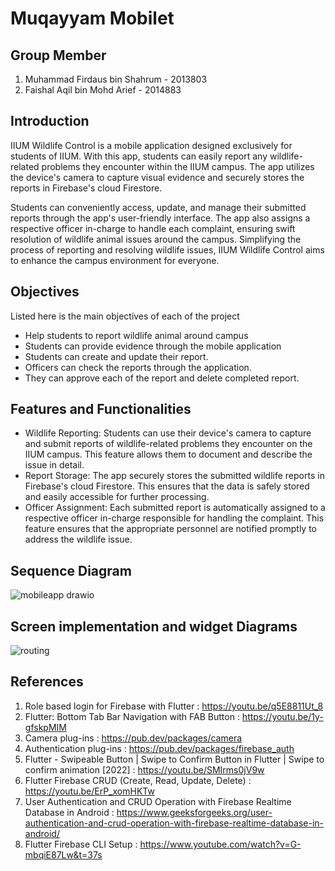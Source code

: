 <h1>Muqayyam Mobilet</h1>

<h2>Group Member</h2>

1. Muhammad Firdaus bin Shahrum - 2013803 
2. Faishal Aqil bin Mohd Arief - 2014883


<h2>Introduction</h2>
IIUM Wildlife Control is a mobile application designed exclusively for students of IIUM. With this app, students can easily report any wildlife-related problems they encounter within the IIUM campus. The app utilizes the device's camera to capture visual evidence and securely stores the reports in Firebase's cloud Firestore. 

Students can conveniently access, update, and manage their submitted reports through the app's user-friendly interface. The app also assigns a respective officer in-charge to handle each complaint, ensuring swift resolution of wildlife animal issues around the campus. Simplifying the process of reporting and resolving wildlife issues, IIUM Wildlife Control aims to enhance the campus environment for everyone.

<h2>Objectives</h2>
Listed here is the main objectives of each of the project

+ Help students to report wildlife animal around campus
+ Students can provide evidence through the mobile application
+ Students can create and update their report.
+ Officers can check the reports through the application.
+ They can approve each of the report and delete completed report.

<h2>Features and Functionalities</h2>

+ Wildlife Reporting: Students can use their device's camera to capture and submit reports of wildlife-related problems they encounter on the IIUM campus. This feature allows them to document and describe the issue in detail.
+ Report Storage: The app securely stores the submitted wildlife reports in Firebase's cloud Firestore. This ensures that the data is safely stored and easily accessible for further processing.
+ Officer Assignment: Each submitted report is automatically assigned to a respective officer in-charge responsible for handling the complaint. This feature ensures that the appropriate personnel are notified promptly to address the wildlife issue.

<h2>Sequence Diagram</h2>

![mobileapp drawio](https://github.com/amoiiir/IIUMWildlifeReport/assets/101052053/fed87221-4991-4913-a543-97072a697880)

<h2>Screen implementation and widget Diagrams</h2>

![routing](https://github.com/amoiiir/IIUMWildlifeReport/assets/101052053/43257768-1e17-4031-9d2b-f3f8a128871b)

<h2>References</h2>

1. Role based login for Firebase with Flutter : https://youtu.be/q5E8811Ut_8
2. Flutter: Bottom Tab Bar Navigation with FAB Button : https://youtu.be/1y-gfskpMIM
3. Camera plug-ins : https://pub.dev/packages/camera
4. Authentication plug-ins : https://pub.dev/packages/firebase_auth
5. Flutter - Swipeable Button | Swipe to Confirm Button in Flutter | Swipe to confirm animation [2022] : https://youtu.be/SMIrms0jV9w
6. Flutter Firebase CRUD (Create, Read, Update, Delete) : https://youtu.be/ErP_xomHKTw
7. User Authentication and CRUD Operation with Firebase Realtime Database in Android : https://www.geeksforgeeks.org/user-authentication-and-crud-operation-with-firebase-realtime-database-in-android/
8. Flutter Firebase CLI Setup : https://www.youtube.com/watch?v=G-mbqiE87Lw&t=37s


